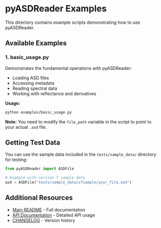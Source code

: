 # pyASDReader Examples

This directory contains example scripts demonstrating how to use pyASDReader.

## Available Examples

### 1. basic_usage.py

Demonstrates the fundamental operations with pyASDReader:
- Loading ASD files
- Accessing metadata
- Reading spectral data
- Working with reflectance and derivatives

**Usage:**

```bash
python examples/basic_usage.py
```

**Note:** You need to modify the `file_path` variable in the script to point to your actual `.asd` file.

## Getting Test Data

You can use the sample data included in the `tests/sample_data/` directory for testing:

```python
from pyASDReader import ASDFile

# Example with version 7 sample data
asd = ASDFile("tests/sample_data/v7sample/your_file.asd")
```

## Additional Resources

- [Main README](../README.md) - Full documentation
- [API Documentation](../README.md#usage-examples) - Detailed API usage
- [CHANGELOG](../CHANGELOG.md) - Version history
